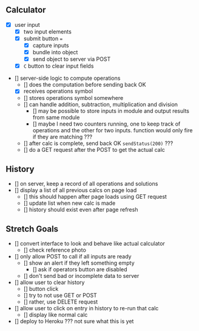 ## Calculator

- [x] user input
    - [x] two input elements
    - [x] submit button `=`
        - [x] capture inputs
        - [x] bundle into object
        - [x] send object to server via POST
    - [x] `C` button to clear input fields
- [] server-side logic to compute operations
    - [] does the computation before sending back OK
    - [x] receives operations symbol
    - [<!-- x -->] stores operations symbol somewhere  
             <!-- not sure if should place array into module -->
    - [] can handle addition, subtraction, multiplication and division
        - [] may be possible to store inputs in module and output results from same module
        - [] maybe I need two counters running, one to keep track of operations and the other for two inputs. function would only fire if they are matching ???
    - [] after calc is complete, send back OK `sendStatus(200)` ???
    - [] do a GET request after the POST to get the actual calc

## History

- [] on server, keep a record of all operations and solutions
- [] display a list of all previous calcs on page load
    - [] this should happen after page loads using GET request
    - [] update list when new calc is made
    - [] history should exist even after page refresh



## Stretch Goals ##

- [] convert interface to look and behave like actual calculator
    - [] check reference photo
- [] only allow POST to call if all inputs are ready
    - [] show an alert if they left something empty
        - [] ask if operators button are disabled
    - [] don't send bad or incomplete data to server
- [] allow user to clear history
    - [] button click
    - [] try to not use GET or POST
    - [] rather, use DELETE request
- [] allow user to click on entry in history to re-run that calc
    - [] display like normal calc
- [] deploy to Heroku  ??? not sure what this is yet